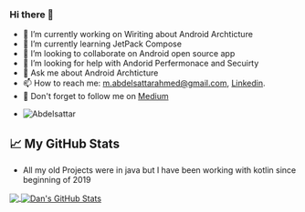 ### Hi there 👋

- 🔭 I’m currently working on Wiriting about Android Archticture
- 🌱 I’m currently learning JetPack Compose
- 👯 I’m looking to collaborate on Android open source app
- 🤔 I’m looking for help with Andorid Perfermonace and Secuirty
- 💬 Ask me about Android Archticture 
- 📫 How to reach me: m.abdelsattarahmed@gmail.com, [Linkedin](https://www.linkedin.com/in/mabdelsattar1/).
- 📖 Don't forget to follow me on  [Medium](https://mo-sattar.medium.com/)
- <p align="left"> <img src="https://komarev.com/ghpvc/?username=Abdelsattar&label=Profile%20views&color=0e75b6&style=flat" alt="Abdelsattar" /> </p>


## &#x1f4c8; My GitHub Stats

 - All my old Projects were in java but I have been working with kotlin since beginning of 2019 
<a href="https://github.com/Abdelsattar/Abdelsattar">
  <img align="center" src="https://github-readme-stats.vercel.app/api/top-langs/?username=Abdelsattar&title_color=ffffff&text_color=c9cacc&icon_color=2bbc8a&bg_color=1d1f21" />
</a>

<a href="https://github.com/Abdelsattar/Abdelsattar">
  <img align="center" src="https://github-readme-stats.vercel.app/api?username=Abdelsattar&show_icons=true&line_height=27&count_private=true&title_color=ffffff&text_color=c9cacc&icon_color=2bbc8a&bg_color=1d1f21" alt="Dan's GitHub Stats" />
</a>


<!--
**Abdelsattar/Abdelsattar** is a ✨ _special_ ✨ repository because its `README.md` (this file) appears on your GitHub profile.

-->

